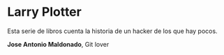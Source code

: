 # Larry Plotter

Esta serie de libros cuenta la historia de un hacker de los que hay pocos.

**Jose Antonio Maldonado**, Git lover
